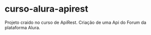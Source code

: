 # curso-alura-apirest

Projeto craido no curso de ApiRest.
Criação de uma Api do Forum da plataforma Alura.
